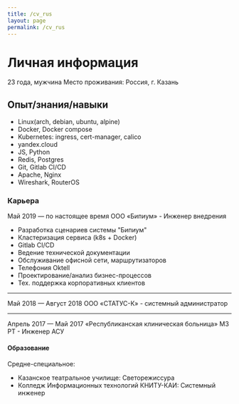 ```yaml
---
title: /cv_rus
layout: page
permalink: /cv_rus
---
```


# Личная информация
23 года, мужчина
Место проживания: Россия, г. Казань

## Опыт/знания/навыки
* Linux(arch, debian, ubuntu, alpine)
* Docker, Docker compose
* Kubernetes: ingress, cert-manager, calico
* yandex.cloud
* JS, Python
* Redis, Postgres
* Git, Gitlab CI/CD
* Apache, Nginx
* Wireshark, RouterOS

### Карьера
Май 2019 — по настоящее время
ООО «Бипиум» - Инженер внедрения
+ Разработка сценариев системы "Бипиум"
+ Кластеризация сервиса (k8s + Docker)
+ Gitlab CI/CD
+ Ведение технической документации
+ Обслуживание офисной сети, маршрутизаторов 
+ Телефония Oktell
+ Проектирование/анализ бизнес-процессов
+ Тех. поддержка корпоративных клиентов
***
Май 2018 — Август 2018
ООО «СТАТУС-К» - системный администратор
***
Апрель 2017 — Май 2017
«Республиканская клиническая больница» МЗ РТ - Инженер АСУ


#### Образование
Средне-специальное:
- Казанское театральное училище: Светорежиссура
- Колледж Информационных технологий КНИТУ-КАИ: Системный инженер